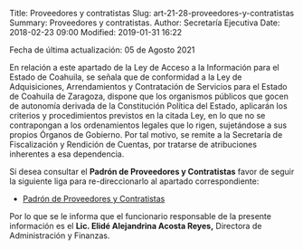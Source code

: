 Title: Proveedores y contratistas
Slug: art-21-28-proveedores-y-contratistas
Summary: Proveedores y contratistas.
Author: Secretaría Ejecutiva
Date: 2018-02-23 09:00
Modified: 2019-01-31 16:22


Fecha de última actualización: 05 de Agosto 2021

En relación a este apartado de la Ley de Acceso a la Información para el Estado de Coahuila, se señala que de conformidad a la Ley de Adquisiciones, Arrendamientos y Contratación de Servicios para el Estado de Coahuila de Zaragoza, dispone que los organismos públicos que gocen de autonomía derivada de la Constitución Política del Estado, aplicarán los criterios y procedimientos previstos en la citada Ley, en lo que no se contrapongan a los ordenamientos legales que lo rigen, sujetándose a sus propios Órganos de Gobierno. Por tal motivo, se remite a la Secretaría de Fiscalización y Rendición de Cuentas, por tratarse de atribuciones inherentes a esa dependencia.

Si desea consultar el **Padrón de Proveedores y Contratistas** favor de seguir la siguiente liga para re-direccionarlo al apartado correspondiente:

* [Padrón de Proveedores y Contratistas](https://www.sefircoahuila.gob.mx/empresarios/ppc/)

Por lo que se le informa que el funcionario responsable de la presente información es el **Lic. Elidé Alejandrina Acosta Reyes,** Directora de Administración y Finanzas.
